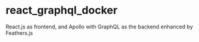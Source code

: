 # react_graphql_docker
React.js as frontend, and Apollo with GraphQL as the backend enhanced by Feathers.js
